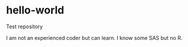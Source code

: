 # hello-world
Test repository

I am not an experienced coder but can learn.
I know some SAS but no R.
